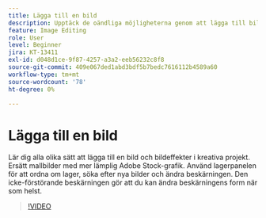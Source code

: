 ```yaml
---
title: Lägga till en bild
description: Upptäck de oändliga möjligheterna genom att lägga till bildeffekter och justeringar
feature: Image Editing
role: User
level: Beginner
jira: KT-13411
exl-id: d048d1ce-9f87-4257-a3a2-eeb56232c8f8
source-git-commit: 409e067ded1abd3bdf5b7bedc7616112b4589a60
workflow-type: tm+mt
source-wordcount: '78'
ht-degree: 0%

---
```


# Lägga till en bild

Lär dig alla olika sätt att lägga till en bild och bildeffekter i kreativa projekt. Ersätt mallbilder med mer lämplig Adobe Stock-grafik. Använd lagerpanelen för att ordna om lager, söka efter nya bilder och ändra beskärningen. Den icke-förstörande beskärningen gör att du kan ändra beskärningens form när som helst.

>[!VIDEO](https://video.tv.adobe.com/v/3420226?quality=12&learn=on&hidetitle=true)
